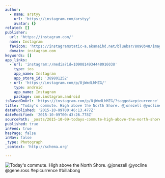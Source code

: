 ```yaml
---
author:
  - name: arstyy
    url: 'https://instagram.com/arstyy'
    avatar: {}
related: []
publisher:
  url: 'https://instagram.com/'
  name: Instagram
  favicon: 'https://instagramstatic-a.akamaihd.net/bluebar/8090b48/images/ico/favicon.ico'
  domain: instagram.com
keywords: []
app_links:
  - url: 'instagram://media?id=1090814934448916038'
    type: ios
    app_name: Instagram
    app_store_id: '389801252'
  - url: 'https://instagram.com/p/8jWmdLhMZG/'
    type: android
    app_name: Instagram
    package: com.instagram.android
isBasedOnUrl: 'https://instagram.com/p/8jWmdLhMZG/?tagged=epicurrence'
title: "Today's commute. High above the North Shore. @jonezell @yocline @gene.ross #epicurrence #billabong"
datePublished: '2015-10-09T00:46:13.477Z'
dateModified: '2015-10-09T00:43:26.778Z'
sourcePath: _posts/2015-10-09-todays-commute-high-above-the-north-shore-jonezell-yocl.md
published: true
inFeed: true
hasPage: false
inNav: false
_type: Photograph
_context: 'http://schema.org'

---
```

![Today's commute&period; High above the North Shore&period; &commat;jonezell &commat;yocline &commat;gene&period;ross &num;epicurrence &num;billabong](https://scontent.cdninstagram.com/hphotos-xaf1/t51.2885-15/s640x640/sh0.08/e35/12080514_600115210126177_2007185670_n.jpg)